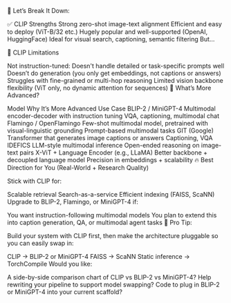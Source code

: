 🧠 Let’s Break It Down:

✅ CLIP Strengths
Strong zero-shot image-text alignment
Efficient and easy to deploy (ViT-B/32 etc.)
Hugely popular and well-supported (OpenAI, HuggingFace)
Ideal for visual search, captioning, semantic filtering
But...

🚫 CLIP Limitations

Not instruction-tuned: Doesn't handle detailed or task-specific prompts well
Doesn’t do generation (you only get embeddings, not captions or answers)
Struggles with fine-grained or multi-hop reasoning
Limited vision backbone flexibility (ViT only, no dynamic attention for sequences)
🔬 What’s More Advanced?


Model	Why It’s More Advanced	Use Case
BLIP-2 / MiniGPT-4	Multimodal encoder-decoder with instruction tuning	VQA, captioning, multimodal chat
Flamingo / OpenFlamingo	Few-shot multimodal model, pretrained with visual-linguistic grounding	Prompt-based multimodal tasks
GIT (Google)	Transformer that generates image captions or answers	Captioning, VQA
IDEFICS	LLM-style multimodal inference	Open-ended reasoning on image-text pairs
X-ViT + Language Encoder (e.g., LLaMA)	Better backbone + decoupled language model	Precision in embeddings + scalability
🔥 Best Direction for You (Real-World + Research Quality)

Stick with CLIP for:

Scalable retrieval
Search-as-a-service
Efficient indexing (FAISS, ScaNN)
Upgrade to BLIP-2, Flamingo, or MiniGPT-4 if:

You want instruction-following multimodal models
You plan to extend this into caption generation, QA, or multimodal agent tasks
🚀 Pro Tip:

Build your system with CLIP first, then make the architecture pluggable so you can easily swap in:

CLIP → BLIP-2 or MiniGPT-4
FAISS → ScaNN
Static inference → TorchCompile
Would you like:

A side-by-side comparison chart of CLIP vs BLIP-2 vs MiniGPT-4?
Help rewriting your pipeline to support model swapping?
Code to plug in BLIP-2 or MiniGPT-4 into your current scaffold?
